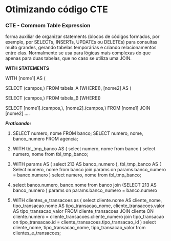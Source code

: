 # Otimizando código CTE

### CTE - Commom Table Expression

forma auxiliar de organizar statements (blocos de códigos formados, por exemplo, por SELECTs, INSERTs, UPDATEs ou DELETEs) para consultas muito grandes, gerando tabelas temporárias e criando relacionamentos entre elas. Normalmente se usa para lógicas mais complexas do que apenas para duas tabelas, que no caso se utiliza uma JOIN.

**WITH STATEMENTS**

WITH [nome1] AS (

SELECT (campos,) FROM tabela_A [WHERE]), [nome2] AS (

SELECT (campos,) FROM tabela_B [WHERE])



SELECT [nome1].(campos,), [nome2].(campos,) FROM [nome1] JOIN [nome2] ....



***Praticando:***

1. SELECT numero, nome FROM banco;
   SELECT numero, nome, banco_numero FROM agencia;
2. 
   WITH tbl_tmp_banco AS (
   	select numero, nome from banco
   )
   select numero, nome from tbl_tmp_banco;

3. WITH params AS (
   	select 213 AS banco_numero
   ), tbl_tmp_banco AS (
   	Select numero, nome from banco
   	join params on params.banco_numero = banco.numero
   )
   select numero, nome from tbl_tmp_banco;
4. 
   select banco.numero, banco.nome 
   from banco join (SELECT 213 AS banco_numero
   ) params on params.banco_numero = banco.numero

5. WITH clientes_e_transacoes as (
   	select  cliente.nome AS cliente_nome,
   			tipo_transacao.nome AS tipo_transacao_nome,
   			cliente_transacoes.valor AS tipo_transacao_valor
   	FROM cliente_transacoes
   	JOIN cliente ON cliente.numero = cliente_transacoes.cliente_numero
   	join tipo_transacao on tipo_transacao.id = cliente_transacoes.tipo_transacao_id
   )
   select cliente_nome, tipo_transacao_nome, tipo_transacao_valor
   from clientes_e_transacoes;

